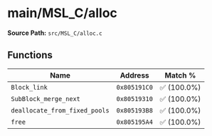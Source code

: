 # main/MSL_C/alloc

**Source Path:** `src/MSL_C/alloc.c`

## Functions

| Name | Address | Match % |
|------|---------|---------|
| `Block_link` | `0x805191C0` | :white_check_mark: (100.0%) |
| `SubBlock_merge_next` | `0x80519310` | :white_check_mark: (100.0%) |
| `deallocate_from_fixed_pools` | `0x805193B8` | :white_check_mark: (100.0%) |
| `free` | `0x805195A4` | :white_check_mark: (100.0%) |